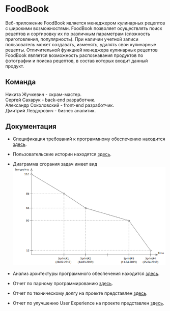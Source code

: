 # FoodBook

Веб-приложение FoodBook является менеджером кулинарных рецептов с широкими возможностями.
FoodBook позволяет осуществлять поиск рецептов и сортировку их по различным параметрам (сложность приготовления, популярность).
При наличии учетной записи пользователь может создавать, изменять, удалять свои кулинарные рецепты.
Отличительной функцией менеджера кулинарных рецептов FoodBook является возможность распознавания продуктов по фотографии и
поиска рецептов, в состав которых входит данный продукт.

## Команда

Никита Жучкевич - скрам-мастер. </br>
Сергей Сахарук - back-end разработчик. </br>
Александр Соколовский - front-end разработчик. </br>
Дмитрий Левдорович - бизнес аналитик. </br>

## Документация

- Спецификация требований к программному обеспечению находится [здесь](./Documents/SRS_RU.md).

- Пользовательские истории находятся [здесь](./Documents/UserStory_RU.md).

- Диаграмма сгорания задач имеет вид ![здесь](./Documents/burndown.png)

- Анализ архитектуры программного обеспечения находится [здесь](./Documents/architecture_analysis_ru.md).

- Отчет по парному программированию [здесь](./Documents/pair_programming.md).

- Отчет по техническому долгу на проекте представлен [здесь](./Documents/tech_debt.md).

- Отчет по улучшению User Experience на проекте представлен [здесь](./Documents/ux_upgrade.md).
